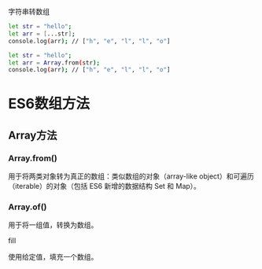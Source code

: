字符串转数组

```bash
let str = "hello";
let arr = [...str];
console.log(arr); // ["h", "e", "l", "l", "o"]
```

```bash
let str = "hello";
let arr = Array.from(str);
console.log(arr); // ["h", "e", "l", "l", "o"]
```

# ES6数组方法

## Array方法

### Array.from()

用于将两类对象转为真正的数组：类似数组的对象（array-like object）和可遍历（iterable）的对象（包括 ES6 新增的数据结构 Set 和 Map）。

### Array.of()

用于将一组值，转换为数组。

fill

使用给定值，填充一个数组。
